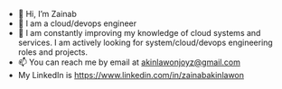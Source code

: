 - 👋 Hi, I’m Zainab 
- 👀 I am a cloud/devops engineer 
- 🌱 I am constantly improving my knowledge of cloud systems and services. I am actively looking for system/cloud/devops engineering roles and projects. 
- 📫 You can reach me by email at akinlawonjoyz@gmail.com 
- My LinkedIn is https://www.linkedin.com/in/zainabakinlawon

<!---
Venustrapflyyy/Venustrapflyyy is a ✨ special ✨ repository because its `README.md` (this file) appears on your GitHub profile.
You can click the Preview link to take a look at your changes.
--->
